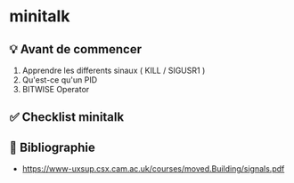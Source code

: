 # minitalk

## 💡 Avant de commencer

1) Apprendre les differents sinaux ( KILL / SIGUSR1 )
2) Qu'est-ce qu'un PID
3) BITWISE Operator

## ✅ Checklist minitalk


## 🔖 Bibliographie 

- https://www-uxsup.csx.cam.ac.uk/courses/moved.Building/signals.pdf
